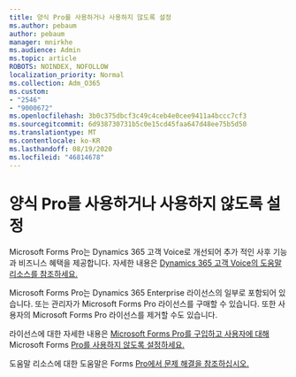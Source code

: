 ```yaml
---
title: 양식 Pro를 사용하거나 사용하지 않도록 설정
ms.author: pebaum
author: pebaum
manager: mnirkhe
ms.audience: Admin
ms.topic: article
ROBOTS: NOINDEX, NOFOLLOW
localization_priority: Normal
ms.collection: Adm_O365
ms.custom:
- "2546"
- "9000672"
ms.openlocfilehash: 3b0c375dbcf3c49c4ceb4e0cee9411a4bccc7cf3
ms.sourcegitcommit: 6d938730731b5c0e15cd45faa647d48ee75b5d50
ms.translationtype: MT
ms.contentlocale: ko-KR
ms.lasthandoff: 08/19/2020
ms.locfileid: "46814678"
---
```

# <a name="enable-or-disable-forms-pro"></a>양식 Pro를 사용하거나 사용하지 않도록 설정

Microsoft Forms Pro는 Dynamics 365 고객 Voice로 개선되어 추가 적인 사후 기능과 비즈니스 혜택을 제공합니다. 자세한 내용은 [Dynamics 365 고객 Voice의 도움말 리소스를 참조하세요.](https://go.microsoft.com/fwlink/p/?linkid=2128357)  

Microsoft Forms Pro는 Dynamics 365 Enterprise 라이선스의 일부로 포함되어 있습니다. 또는 관리자가 Microsoft Forms Pro 라이선스를 구매할 수 있습니다. 또한 사용자의 Microsoft Forms Pro 라이선스를 제거할 수도 있습니다.  

라이선스에 대한 자세한 내용은 [Microsoft Forms Pro를 구입하고 사용자에 대해](https://docs.microsoft.com/forms-pro/purchase#purchase-microsoft-forms-pro-for-users-in-a-dynamics-365-tenant) Microsoft Forms [Pro를 사용하지 않도록 설정하세요.](https://docs.microsoft.com/forms-pro/purchase#disable-microsoft-forms-pro-for-a-user-1)
  
도움말 리소스에 대한 도움말은 Forms [Pro에서 문제 해결을 참조하십시오.](https://docs.microsoft.com/forms-pro/troubleshoot)